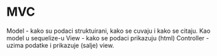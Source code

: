 # MVC
Model - kako su podaci struktuirani, kako se cuvaju i kako se citaju. Kao model u sequelize-u
View - kako se podaci prikazuju (html)
Controller - uzima podatke i prikazuje (salje) view.